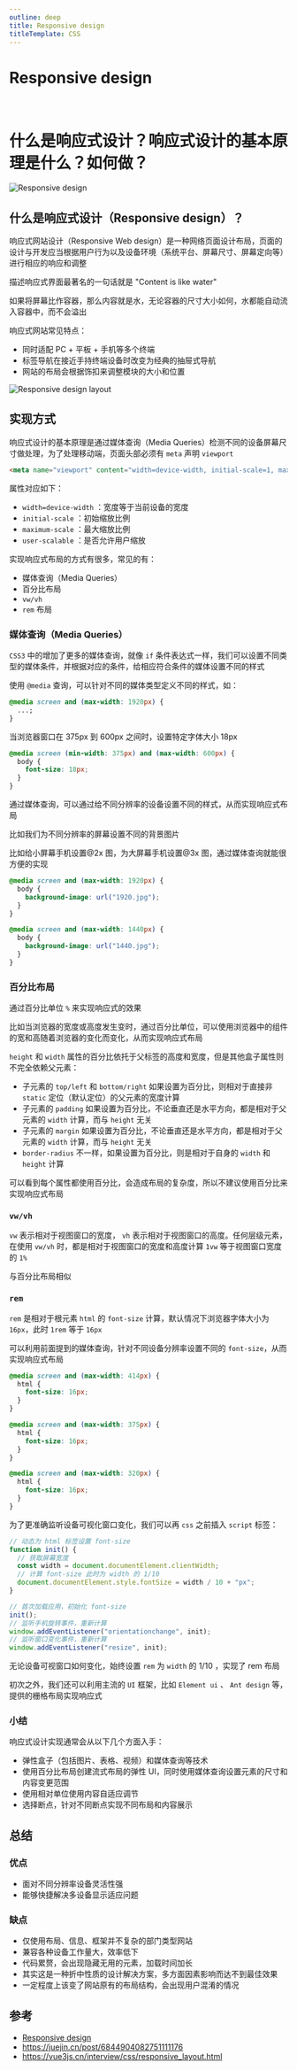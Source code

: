 ```yaml
---
outline: deep
title: Responsive design
titleTemplate: CSS
---
```


# Responsive design

<br>
<h1>什么是响应式设计？响应式设计的基本原理是什么？如何做？</h1>

![Responsive design](./images/responsive_design.png)

## 什么是响应式设计（Responsive design）？

响应式网站设计（Responsive Web design）是一种网络页面设计布局，页面的设计与开发应当根据用户行为以及设备环境（系统平台、屏幕尺寸、屏幕定向等）进行相应的响应和调整

描述响应式界面最著名的一句话就是 "Content is like water"

如果将屏幕比作容器，那么内容就是水，无论容器的尺寸大小如何，水都能自动流入容器中，而不会溢出

响应式网站常见特点：

- 同时适配 PC + 平板 + 手机等多个终端
- 标签导航在接近手持终端设备时改变为经典的抽屉式导航
- 网站的布局会根据饰扣来调整模块的大小和位置

![Responsive design layout](./images/responsive_design-layout.png)

## 实现方式

响应式设计的基本原理是通过媒体查询（Media Queries）检测不同的设备屏幕尺寸做处理，为了处理移动端，页面头部必须有 `meta` 声明 `viewport`

```html
<meta name="viewport" content="width=device-width, initial-scale=1, maximum-scale=1, user-scalable=no”>
```

属性对应如下：

- `width=device-width` ：宽度等于当前设备的宽度
- `initial-scale` ：初始缩放比例
- `maximum-scale` ：最大缩放比例
- `user-scalable` ：是否允许用户缩放

实现响应式布局的方式有很多，常见的有：

- 媒体查询（Media Queries）
- 百分比布局
- `vw/vh`
- `rem` 布局

### 媒体查询（Media Queries）

`CSS3` 中的增加了更多的媒体查询，就像 `if` 条件表达式一样，我们可以设置不同类型的媒体条件，并根据对应的条件，给相应符合条件的媒体设置不同的样式

使用 `@media` 查询，可以针对不同的媒体类型定义不同的样式，如：

```css
@media screen and (max-width: 1920px) {
  ...;
}
```

当浏览器窗口在 375px 到 600px 之间时，设置特定字体大小 18px

```css
@media screen (min-width: 375px) and (max-width: 600px) {
  body {
    font-size: 18px;
  }
}
```

通过媒体查询，可以通过给不同分辨率的设备设置不同的样式，从而实现响应式布局

比如我们为不同分辨率的屏幕设置不同的背景图片

比如给小屏幕手机设置@2x 图，为大屏幕手机设置@3x 图，通过媒体查询就能很方便的实现

```css
@media screen and (max-width: 1920px) {
  body {
    background-image: url("1920.jpg");
  }
}

@media screen and (max-width: 1440px) {
  body {
    background-image: url("1440.jpg");
  }
}
```

### 百分比布局

通过百分比单位 `%` 来实现响应式的效果

比如当浏览器的宽度或高度发生变时，通过百分比单位，可以使用浏览器中的组件的宽和高随着浏览器的变化而变化，从而实现响应式布局

`height` 和 `width` 属性的百分比依托于父标签的高度和宽度，但是其他盒子属性则不完全依赖父元素：

- 子元素的 `top/left` 和 `bottom/right` 如果设置为百分比，则相对于直接非 `static` 定位（默认定位）的父元素的宽度计算
- 子元素的 `padding` 如果设置为百分比，不论垂直还是水平方向，都是相对于父元素的 `width` 计算，而与 `height` 无关
- 子元素的 `margin` 如果设置为百分比，不论垂直还是水平方向，都是相对于父元素的 `width` 计算，而与 `height` 无关
- `border-radius` 不一样，如果设置为百分比，则是相对于自身的 `width` 和 `height` 计算

可以看到每个属性都使用百分比，会造成布局的复杂度，所以不建议使用百分比来实现响应式布局

### `vw/vh`

`vw` 表示相对于视图窗口的宽度， `vh` 表示相对于视图窗口的高度。任何层级元素，在使用 `vw/vh` 时，都是相对于视图窗口的宽度和高度计算 `1vw` 等于视图窗口宽度的 `1%`

与百分比布局相似

### `rem`

`rem` 是相对于根元素 `html` 的 `font-size` 计算，默认情况下浏览器字体大小为 `16px`，此时 `1rem` 等于 `16px`

可以利用前面提到的媒体查询，针对不同设备分辨率设置不同的 `font-size`，从而实现响应式布局

```css
@media screen and (max-width: 414px) {
  html {
    font-size: 16px;
  }
}

@media screen and (max-width: 375px) {
  html {
    font-size: 16px;
  }
}

@media screen and (max-width: 320px) {
  html {
    font-size: 16px;
  }
}
```

为了更准确监听设备可视化窗口变化，我们可以再 `css` 之前插入 `script` 标签：

```js
// 动态为 html 标签设置 font-size
function init() {
  // 获取屏幕宽度
  const width = document.documentElement.clientWidth;
  // 计算 font-size 此时为 width 的 1/10
  document.documentElement.style.fontSize = width / 10 + "px";
}

// 首次加载应用，初始化 font-size
init();
// 监听手机旋转事件，重新计算
window.addEventListener("orientationchange", init);
// 监听窗口变化事件，重新计算
window.addEventListener("resize", init);
```

无论设备可视窗口如何变化，始终设置 `rem` 为 `width` 的 1/10 ，实现了 rem 布局

初次之外，我们还可以利用主流的 `UI` 框架，比如 `Element ui` 、 `Ant design` 等，提供的栅格布局实现响应式

### 小结

响应式设计实现通常会从以下几个方面入手：

- 弹性盒子（包括图片、表格、视频）和媒体查询等技术
- 使用百分比布局创建流式布局的弹性 UI，同时使用媒体查询设置元素的尺寸和内容变更范围
- 使用相对单位使用内容自适应调节
- 选择断点，针对不同断点实现不同布局和内容展示

## 总结

### 优点

- 面对不同分辨率设备灵活性强
- 能够快捷解决多设备显示适应问题

### 缺点

- 仅使用布局、信息、框架并不复杂的部门类型网站
- 兼容各种设备工作量大，效率低下
- 代码累赘，会出现隐藏无用的元素，加载时间加长
- 其实这是一种折中性质的设计解决方案，多方面因素影响而达不到最佳效果
- 一定程度上该变了网站原有的布局结构，会出现用户混淆的情况

## 参考

- [Responsive design](https://developer.mozilla.org/en-US/docs/Learn/CSS/CSS_layout/Responsive_design)
- https://juejin.cn/post/6844904082751111176
- https://vue3js.cn/interview/css/responsive_layout.html
